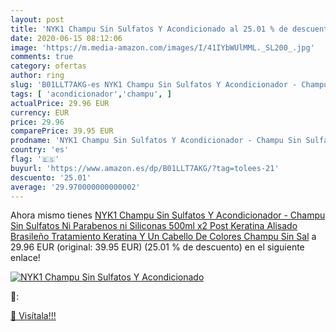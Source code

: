 ```yaml
---
layout: post
title: 'NYK1 Champu Sin Sulfatos Y Acondicionado al 25.01 % de descuento'
date: 2020-06-15 08:12:06
image: 'https://m.media-amazon.com/images/I/41IYbWUlMML._SL200_.jpg'
comments: true
category: ofertas
author: ring
slug: 'B01LLT7AKG-es NYK1 Champu Sin Sulfatos Y Acondicionador - Champu Sin...'
tags: [ 'acondicionador','champu', ]
actualPrice: 29.96 EUR
currency: EUR
price: 29.96
comparePrice: 39.95 EUR
prodname: 'NYK1 Champu Sin Sulfatos Y Acondicionador - Champu Sin Sulfatos Ni Parabenos ni Siliconas  500ml x2  Post Keratina Alisado Brasileño Tratamiento Keratina Y Un Cabello De Colores Champu Sin Sal'
country: 'es'
flag: '🇪🇸'
buyurl: 'https://www.amazon.es/dp/B01LLT7AKG/?tag=tolees-21'
descuento: '25.01'
average: '29.970000000000002'
---
```


Ahora mismo tienes [NYK1 Champu Sin Sulfatos Y Acondicionador - Champu Sin Sulfatos Ni Parabenos ni Siliconas  500ml x2  Post Keratina Alisado Brasileño Tratamiento Keratina Y Un Cabello De Colores Champu Sin Sal](https://www.amazon.es/dp/B01LLT7AKG/?tag=tolees-21) a 29.96 EUR (original: 39.95 EUR) (25.01 %  de descuento) en el siguiente enlace!

[![NYK1 Champu Sin Sulfatos Y Acondicionado](https://m.media-amazon.com/images/I/41IYbWUlMML._SL200_.jpg)](https://www.amazon.es/dp/B01LLT7AKG/?tag=tolees-21)

🔎:


[🛒 Visítala!!!](https://www.amazon.es/dp/B01LLT7AKG/?tag=tolees-21)
